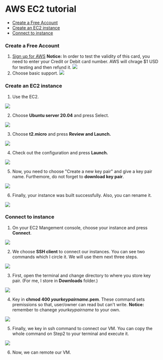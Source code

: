 AWS EC2 tutorial 
===
- [Create a Free Account](#account)
- [Create an EC2 instance](#EC2)
- [Connect to instance](#instance)



### <a name="account"> Create a Free Account </a>
1. [Sign up for AWS](https://portal.aws.amazon.com/billing/signup?refid=em_127222&redirect_url=https%3A%2F%2Faws.amazon.com%2Fregistration-confirmation#/start)
    **Notice:** In order to test the validity of this card, you need to enter your Credit or Debit card number. AWS will chrage $1 USD for testing and then refund it.
![](https://i.imgur.com/GVxR1jx.png)
2. Choose basic support.
![](https://i.imgur.com/kKN6Ru2.png)

### <a name="EC2"> Create an EC2 instance </a> 
1. Use the EC2.

![](https://i.imgur.com/qUidEhN.png)

2. Choose **Ubuntu server 20.04** and press Select.

![](https://i.imgur.com/Hrw4tzA.png)

3. Choose **t2.micro** and press **Review and Launch.**

![](https://i.imgur.com/qMtsT7M.png)

4. Check out the configuration and press **Launch.**

![](https://i.imgur.com/sGsP3sQ.png)

5. Now, you need to choose "Create a new key pair" and give a key pair name. Furthemore, do not forget to **download key pair**.

![](https://i.imgur.com/hKixF1G.png)

6. Finally, your instance was built successfully. Also, you can rename it.

![](https://i.imgur.com/LBReUUb.png)


### <a name="instance"> Connect to instance </a>
1. On your EC2 Mangement console, choose your instance and press **Connect**. 

![](https://i.imgur.com/SSurzZT.jpg)


2. We choose **SSH client** to connect our instances. You can see two commands which I circle it. We will use them next three steps.

![](https://i.imgur.com/CzAgDDQ.jpg)



3. First, open the terminal and change directory to where you store key pair. (For me, I store in **Downloads** folder.) 

![](https://i.imgur.com/OwCMdu5.png)
 
4. Key in **chmod 400 *yourkeypairname*.pem**. These command sets premissions so that, user/owner can read but can't write.
    **Notice:** remember to chanege *yourkeypairname* to your own.

![](https://i.imgur.com/oenu0Ka.png)

    
5. Finally, we key in ssh command to connect our VM. You can copy the whole command on Step2 to your terminal and execute it. 

![](https://i.imgur.com/Rl9VZPr.png)

6. Now, we can remote our VM.











   
    


